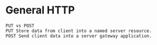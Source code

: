 # General HTTP
    PUT vs POST
    PUT Store data from client into a named server resource.
    POST Send client data into a server gateway application.
    
